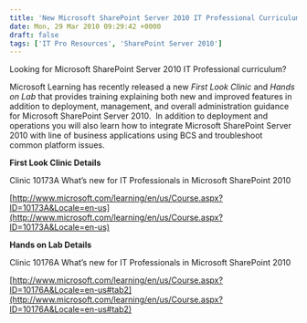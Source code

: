 ```yaml
---
title: 'New Microsoft SharePoint Server 2010 IT Professional Curriculum'
date: Mon, 29 Mar 2010 09:29:42 +0000
draft: false
tags: ['IT Pro Resources', 'SharePoint Server 2010']
---
```


Looking for Microsoft SharePoint Server 2010 IT Professional curriculum? 

Microsoft Learning has recently released a new _First Look Clinic_ and _Hands on Lab_ that provides training explaining both new and improved features in addition to deployment, management, and overall administration guidance for Microsoft SharePoint Server 2010.  In addition to deployment and operations you will also learn how to integrate Microsoft SharePoint Server 2010 with line of business applications using BCS and troubleshoot common platform issues.

**First Look Clinic Details**

Clinic 10173A What’s new for IT Professionals in Microsoft SharePoint 2010

[http://www.microsoft.com/learning/en/us/Course.aspx?ID=10173A&Locale=en-us](http://www.microsoft.com/learning/en/us/Course.aspx?ID=10173A&Locale=en-us)

**Hands on Lab Details**

Clinic 10176A What’s new for IT Professionals in Microsoft SharePoint 2010

[http://www.microsoft.com/learning/en/us/Course.aspx?ID=10176A&Locale=en-us#tab2](http://www.microsoft.com/learning/en/us/Course.aspx?ID=10176A&Locale=en-us#tab2)